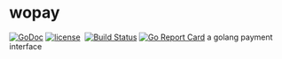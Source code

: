 

# wopay
[![GoDoc](https://godoc.org/github.com/godcong/wopay?status.svg)](http://godoc.org/github.com/godcong/wopay)
[![license](https://img.shields.io/github/license/godcong/wopay.svg)](https://github.com/godcong/wopay/blob/master/LICENSE)
 [![Build Status](https://travis-ci.org/godcong/wopay.svg?branch=master)](https://travis-ci.org/godcong/wopay)
[![Go Report Card](https://goreportcard.com/badge/github.com/godcong/wopay)](https://goreportcard.com/report/github.com/godcong/wopay)
a golang payment interface
